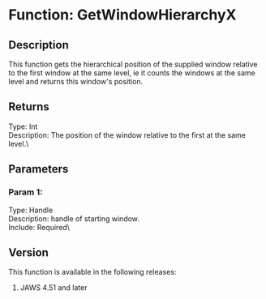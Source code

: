 # Function: GetWindowHierarchyX

## Description

This function gets the hierarchical position of the supplied window
relative to the first window at the same level, ie it counts the windows
at the same level and returns this window\'s position.

## Returns

Type: Int\
Description: The position of the window relative to the first at the
same level.\

## Parameters

### Param 1:

Type: Handle\
Description: handle of starting window.\
Include: Required\

## Version

This function is available in the following releases:

1.  JAWS 4.51 and later
